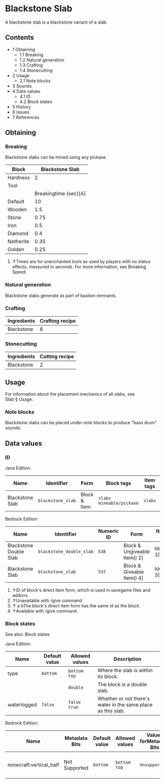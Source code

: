 # Blackstone Slab
A blackstone slab is a blackstone variant of a slab.

## Contents
- 1 Obtaining
	- 1.1 Breaking
	- 1.2 Natural generation
	- 1.3 Crafting
	- 1.4 Stonecutting
- 2 Usage
	- 2.1 Note blocks
- 3 Sounds
- 4 Data values
	- 4.1 ID
	- 4.2 Block states
- 5 History
- 6 Issues
- 7 References

## Obtaining
### Breaking
Blackstone slabs can be mined using any pickaxe.

| Block     | Blackstone Slab       |
|-----------|-----------------------|
| Hardness  | 2                     |
| Tool      |                       |
|           | Breakingtime (sec)[A] |
| Default   | 10                    |
| Wooden    | 1.5                   |
| Stone     | 0.75                  |
| Iron      | 0.5                   |
| Diamond   | 0.4                   |
| Netherite | 0.35                  |
| Golden    | 0.25                  |

1. ↑Times are for unenchanted tools as used by players with no status effects, measured in seconds. For more information, see Breaking Speed.

### Natural generation
Blackstone slabs generate as part of bastion remnants.

### Crafting
| Ingredients | Crafting recipe |
|-------------|-----------------|
| Blackstone  | 6               |

### Stonecutting
| Ingredients | Cutting recipe |
|-------------|----------------|
| Blackstone  | 2              |

## Usage
For information about the placement mechanics of all slabs, see Slab § Usage.

### Note blocks
Blackstone slabs can be placed under note blocks to produce "bass drum" sounds.

## Data values
### ID
Java Edition:

| Name            | Identifier        | Form         | Block tags                     | Item tags | Translation key                   |
|-----------------|-------------------|--------------|--------------------------------|-----------|-----------------------------------|
| Blackstone Slab | `blackstone_slab` | Block & Item | `slabs`<br/>`mineable/pickaxe` | `slabs`   | `block.minecraft.blackstone_slab` |

Bedrock Edition:

| Name                   | Identifier               | Numeric ID | Form                         | Item ID[i 1]   | Translation key             |
|------------------------|--------------------------|------------|------------------------------|----------------|-----------------------------|
| Blackstone Double Slab | `blackstone_double_slab` | `538`      | Block & Ungiveable Item[i 2] | Identical[i 3] | —                           |
| Blackstone Slab        | `blackstone_slab`        | `537`      | Block & Giveable Item[i 4]   | Identical[i 3] | `tile.blackstone_slab.name` |

1. ↑ID of block's direct item form, which is used in savegame files and addons.
2. ↑Unavailable with /give command
3. ↑ a bThe block's direct item form has the same id as the block.
4. ↑Available with /give command.

### Block states
See also: Block states

Java Edition:

| Name        | Default value | Allowed values     | Description                                                  |
|-------------|---------------|--------------------|--------------------------------------------------------------|
| type        | `bottom`      | `bottom`<br/>`top` | Where the slab is within its block.                          |
|             |               | `double`           | The block is a double slab.                                  |
| waterlogged | `false`       | `false`<br/>`true` | Whether or not there's water in the same place as this slab. |

Bedrock Edition:

| Name                    | Metadata Bits | Default value | Allowed values     | Values forMetadata Bits | Description                         |
|-------------------------|---------------|---------------|--------------------|-------------------------|-------------------------------------|
| minecraft:vertical_half | Not Supported | `bottom`      | `bottom`<br/>`top` | `Unsupported`           | Where the slab is within its block. |



